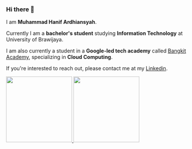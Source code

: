 ### Hi there 👋

I am **Muhammad Hanif Ardhiansyah**.

Currently I am a **bachelor's student** studying **Information Technology** at University of Brawijaya.

I am also currently a student in a **Google-led tech academy** called [Bangkit Academy](https://grow.google/intl/id_id/bangkit/), specializing in **Cloud Computing**.

If you're interested to reach out, please contact me at my [Linkedin](https://www.linkedin.com/in/hanif-ardhiansyah/).

<p align="left">
<a href="https://github.com/nipsie2">
  <img height="180em" src="https://github-readme-stats-eight-theta.vercel.app/api?username=nipsie2&show_icons=true&theme=algolia&include_all_commits=true&count_private=true"/>
  <img height="180em" src="https://github-readme-stats-eight-theta.vercel.app/api/top-langs/?username=nipsie2&layout=compact&langs_count=8&theme=algolia"/>
  </a>
</p>
  
<!--
**nipsie2/nipsie2** is a ✨ _special_ ✨ repository because its `README.md` (this file) appears on your GitHub profile.

Here are some ideas to get you started:

- 🔭 I’m currently working on ...
- 🌱 I’m currently learning ...
- 👯 I’m looking to collaborate on ...
- 🤔 I’m looking for help with ...
- 💬 Ask me about ...
- 📫 How to reach me: ...
- 😄 Pronouns: ...
- ⚡ Fun fact: ...
-->
